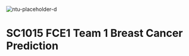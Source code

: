 ![ntu-placeholder-d](https://github.com/angyvette03/SC1015-FCE1-Team1/assets/115095394/33bd50a3-f51e-4385-9476-6b07d42ec02b)
# SC1015 FCE1 Team 1 Breast Cancer Prediction 
